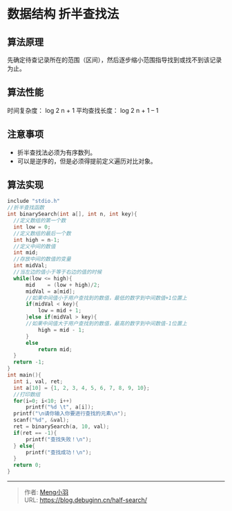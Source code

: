 # 数据结构 折半查找法


<!--more-->

## 算法原理

先确定待查记录所在的范围（区间），然后逐步缩小范围指导找到或找不到该记录为止。

## 算法性能

时间复杂度： log 2 n + 1
平均查找长度： log 2 n + 1 – 1

## 注意事项

- 折半查找法必须为有序数列。
- 可以是逆序的，但是必须得提前定义遍历对比对象。

## 算法实现

```c
include "stdio.h"
//折半查找函数 
int binarySearch(int a[], int n, int key){
  //定义数组的第一个数 
  int low = 0;
  //定义数组的最后一个数
  int high = n-1;
  //定义中间的数值
  int mid;
  //存放中间的数值的变量
  int midVal; 
  //当左边的值小于等于右边的值的时候 
  while(low <= high){
      mid    = (low + high)/2;
      midVal = a[mid];
      //如果中间值小于用户查找到的数值，最低的数字到中间数值+1位置上 
      if(midVal < key){
          low = mid + 1;
      }else if(midVal > key){
      //如果中间值大于用户查找到的数值，最高的数字到中间数值-1位置上 
          high = mid - 1;
      }
      else
          return mid;   
  }
  return -1;    
}
int main(){
  int i, val, ret;
  int a[10] = {1, 2, 3, 4, 5, 6, 7, 8, 9, 10};
  //打印数组
  for(i=0; i<10; i++)
      printf("%d \t", a[i]);
  printf("\n请你输入你要进行查找的元素\n");
  scanf("%d", &val);
  ret = binarySearch(a, 10, val);
  if(ret == -1){
      printf("查找失败！\n");
  } else{
      printf("查找成功！\n");
  }
  return 0;
} 
```

---

> 作者: [Meng小羽](https://www.debuginn.cn)  
> URL: https://blog.debuginn.cn/half-search/  

